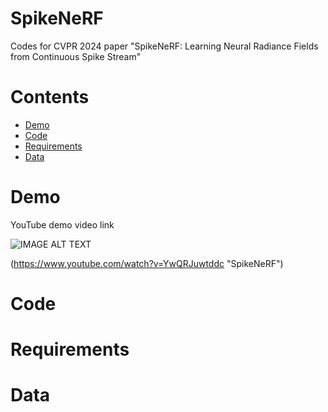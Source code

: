 # SpikeNeRF
Codes for CVPR 2024 paper "SpikeNeRF: Learning Neural Radiance Fields from Continuous Spike Stream"

# Contents
- [Demo](#Demo)
- [Code](#Code)
- [Requirements](#Requirements)
- [Data](#Data)

# Demo
YouTube demo video link

![IMAGE ALT TEXT](http://img.youtube.com/vi/YwQRJuwtddc/0.jpg)

(https://www.youtube.com/watch?v=YwQRJuwtddc "SpikeNeRF")

# Code


# Requirements

# Data
